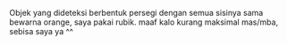 Objek yang dideteksi berbentuk persegi dengan semua sisinya sama bewarna orange, saya pakai rubik.
maaf kalo kurang maksimal mas/mba, sebisa saya ya ^^
